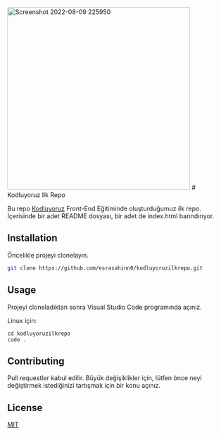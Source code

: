 
<img width="415" alt="Screenshot 2022-08-09 225950" src="https://user-images.githubusercontent.com/109770804/183757389-10de23dd-bb0f-40e9-8020-44e1c46f28f7.png">
# Kodluyoruz Ilk Repo

Bu repo [Kodluyoruz](https://www.kodluyoruz.org) Front-End Eğitiminde oluşturduğumuz ilk repo. İçerisinde bir adet README dosyası, bir adet de index.html barındırıyor.


## Installation

Öncelikle projeyi clonelayın.

```bash
git clone https://github.com/esrasahinn0/kodluyoruzilkrepo.git
```

## Usage

Projeyi cloneladıktan sonra Visual Studio Code programında açınız.

Linux için:
```linux
cd kodluyoruzilkrepo
code .
```

## Contributing
Pull requestler kabul edilir. Büyük değişiklikler için, lütfen önce neyi değiştirmek istediğinizi tartışmak için bir konu açınız.


## License
[MIT](https://choosealicense.com/licenses/mit/)
